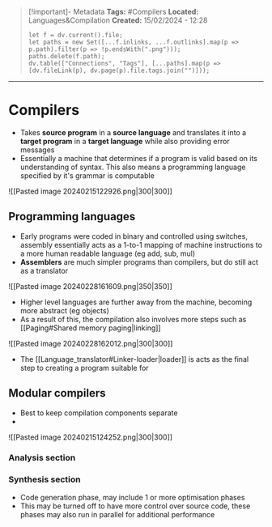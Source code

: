 > [!important]- Metadata
> **Tags:** #Compilers 
> **Located:** Languages&Compilation
> **Created:** 15/02/2024 - 12:28
> ```dataviewjs
> let f = dv.current().file;
> let paths = new Set([...f.inlinks, ...f.outlinks].map(p => p.path).filter(p => !p.endsWith(".png")));
> paths.delete(f.path);
> dv.table(["Connections", "Tags"], [...paths].map(p => [dv.fileLink(p), dv.page(p).file.tags.join("")]));
> ```

___
# Compilers
- Takes **source program** in a **source language** and translates it into a **target program** in a **target language** while also providing error messages
- Essentially a machine that determines if a program is valid based on its understanding of syntax. This also means a programming language specified by it's  grammar is computable

![[Pasted image 20240215122926.png|300|300]]

## Programming languages
- Early programs were coded in binary and controlled using switches, assembly essentially acts as a 1-to-1 mapping of machine instructions to a more human readable language (eg add, sub, mul)
- **Assemblers** are much simpler programs than compilers, but do still act as a translator 

![[Pasted image 20240228161609.png|350|350]]

- Higher level languages are further away from the machine, becoming more abstract (eg objects)
- As a result of this, the compilation also involves more steps such as [[Paging#Shared memory paging|linking]]

![[Pasted image 20240228162012.png|300|300]]
- The [[Language_translator#Linker-loader|loader]] is acts as the final step to creating a program suitable for
## Modular compilers 
- Best to keep compilation components separate
- 

![[Pasted image 20240215124252.png|300|300]]

### Analysis section 

### Synthesis section 
- Code generation phase, may include 1 or more optimisation phases 
- This may be turned off to have more control over source code, these phases may also run in parallel for additional performance  